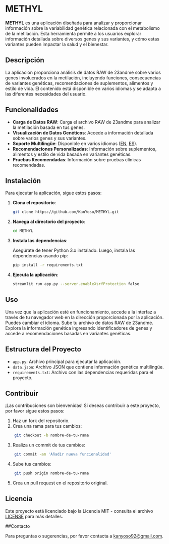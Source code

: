 # METHYL

**METHYL** es una aplicación diseñada para analizar y proporcionar información sobre la variabilidad genética relacionada con el metabolismo de la metilación. Esta herramienta permite a los usuarios explorar información detallada sobre diversos genes y sus variantes, y cómo estas variantes pueden impactar la salud y el bienestar.

## Descripción

La aplicación proporciona análisis de datos RAW de 23andme sobre varios genes involucrados en la metilación, incluyendo funciones, consecuencias de variantes genéticas, recomendaciones de suplementos, alimentos y estilo de vida. El contenido está disponible en varios idiomas y se adapta a las diferentes necesidades del usuario.

## Funcionalidades

- **Carga de Datos RAW**: Carga el archivo RAW de 23andme para analizar la metilación basada en tus genes.
- **Visualización de Datos Genéticos**: Accede a información detallada sobre varios genes y sus variantes.
- **Soporte Multilingüe**: Disponible en varios idiomas ([EN](https://github.com/KanYoso/METHYL/blob/main/README.md), [ES](https://github.com/KanYoso/METHYL/blob/main/README.ES.md)).
- **Recomendaciones Personalizadas**: Información sobre suplementos, alimentos y estilo de vida basada en variantes genéticas.
- **Pruebas Recomendadas**: Información sobre pruebas clínicas recomendadas.

## Instalación

Para ejecutar la aplicación, sigue estos pasos:

1. **Clona el repositorio**:

    ```bash
    git clone https://github.com/KanYoso/METHYL.git
    ```

2. **Navega al directorio del proyecto**:

    ```bash
    cd METHYL
    ```

3. **Instala las dependencias**:

    Asegúrate de tener Python 3.x instalado. Luego, instala las dependencias usando pip:

    ```bash
    pip install -r requirements.txt
    ```

4. **Ejecuta la aplicación**:

    ```bash
    streamlit run app.py --server.enableXsrfProtection false
    ```

## Uso

Una vez que la aplicación esté en funcionamiento, accede a la interfaz a través de tu navegador web en la dirección proporcionada por la aplicación. Puedes cambiar el idioma. Sube tu archivo de datos RAW de 23andme. Explora la información genética ingresando identificadores de genes y accede a recomendaciones basadas en variantes genéticas.

## Estructura del Proyecto

- `app.py`: Archivo principal para ejecutar la aplicación.
- `data.json`: Archivo JSON que contiene información genética multilingüe.
- `requirements.txt`: Archivo con las dependencias requeridas para el proyecto.

## Contribuir

¡Las contribuciones son bienvenidas! Si deseas contribuir a este proyecto, por favor sigue estos pasos:
1. Haz un fork del repositorio.
2. Crea una rama para tus cambios:

```bash
    git checkout -b nombre-de-tu-rama
   ```
3. Realiza un commit de tus cambios:

```bash
    git commit -am 'Añadir nueva funcionalidad'
   ```
4. Sube tus cambios:

```bash
    git push origin nombre-de-tu-rama
   ```
5. Crea un pull request en el repositorio original.

## Licencia

Este proyecto está licenciado bajo la Licencia MIT - consulta el archivo [LICENSE](LICENSE) para más detalles.

##Contacto

Para preguntas o sugerencias, por favor contacta a [kanyoso92@gmail.com](mailto:kanyoso92@gmail.com).
